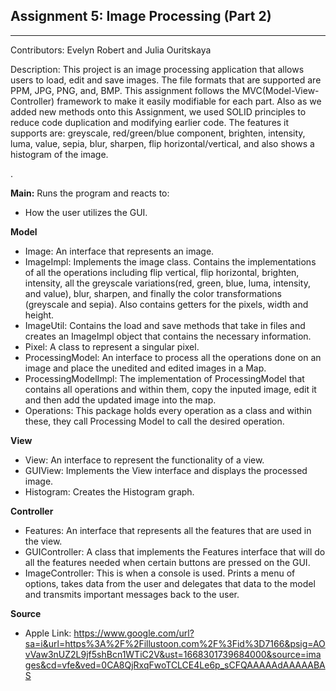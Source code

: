 Assignment 5: Image Processing (Part 2)
---
---
 Contributors: Evelyn Robert and Julia Ouritskaya


Description: This project is an image processing application that allows users to load, edit
and save images. The file formats that are supported are PPM, JPG, PNG, and, BMP. This assignment follows the MVC(Model-View-Controller) framework to make it easily modifiable for each part. Also as we added new methods onto this Assignment, we used SOLID principles to reduce code duplication and modifying earlier code. The features it supports are: greyscale, red/green/blue component, brighten, intensity, luma, value, sepia, blur, sharpen, flip horizontal/vertical, and also shows a histogram of the image. </p>.

**Main:** Runs the program and reacts to:
- How the user utilizes the GUI.

**Model**
* Image: An interface that represents an image.
* ImageImpl: Implements the image class. Contains the implementations of all the operations including flip vertical, flip horizontal, brighten, intensity, all the greyscale variations(red, green, blue, luma, intensity, and value), blur, sharpen, and finally the color transformations (greyscale and sepia). Also contains getters for the pixels, width and height.
* ImageUtil: Contains the load and save methods that take in files and creates an ImageImpl object that contains the necessary information.
* Pixel: A class to represent a singular pixel.
* ProcessingModel: An interface to process all the operations done on an image and place the unedited and edited images in a Map.
* ProcessingModelImpl: The implementation of ProcessingModel that contains all operations and within them, copy the inputed image, edit it and then add the updated image into the map.
* Operations: This package holds every operation as a class and within these, they call Processing Model to call the desired operation.

**View**
* View: An interface to represent the functionality of a view.
* GUIView: Implements the View interface and displays the processed image.
* Histogram: Creates the Histogram graph. 

**Controller**
* Features: An interface that represents all the features that are used in the view.
* GUIController: A class that implements the Features interface that will do all the features needed when certain buttons are pressed on the GUI.
* ImageController: This is when a console is used. Prints a menu of options, takes data from the user and delegates that data to the model and transmits important messages back to the user.

**Source**
* Apple Link: https://www.google.com/url?sa=i&url=https%3A%2F%2Fillustoon.com%2F%3Fid%3D7166&psig=AOvVaw3nUZ2L9jf5shBcn1WTiC2V&ust=1668301739684000&source=images&cd=vfe&ved=0CA8QjRxqFwoTCLCE4Le6p_sCFQAAAAAdAAAAABAS